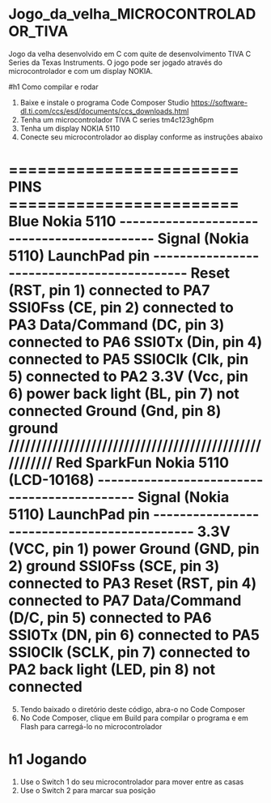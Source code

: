 # Jogo_da_velha_MICROCONTROLADOR_TIVA
Jogo da velha desenvolvido em C com quite de desenvolvimento TIVA C Series da Texas Instruments. O jogo pode ser jogado através do microcontrolador e com um display NOKIA.

#h1 Como compilar e rodar

1. Baixe e instale o programa Code Composer Studio <https://software-dl.ti.com/ccs/esd/documents/ccs_downloads.html>
2. Tenha um microcontrolador TIVA C series tm4c123gh6pm
3. Tenha um display NOKIA 5110
4. Conecte seu microcontrolador ao display conforme as instruções abaixo

======================== PINS ========================
    Blue Nokia 5110
    -------------------------------------------
    Signal        (Nokia 5110) LaunchPad pin
    -------------------------------------------
    Reset         (RST, pin 1) connected to PA7
    SSI0Fss       (CE,  pin 2) connected to PA3
    Data/Command  (DC,  pin 3) connected to PA6
    SSI0Tx        (Din, pin 4) connected to PA5
    SSI0Clk       (Clk, pin 5) connected to PA2
    3.3V          (Vcc, pin 6) power
    back light    (BL,  pin 7) not connected
    Ground        (Gnd, pin 8) ground
//////////////////////////////////////////////////////
    Red SparkFun Nokia 5110 (LCD-10168)
    --------------------------------------------
    Signal        (Nokia 5110) LaunchPad pin
    --------------------------------------------
    3.3V          (VCC, pin 1) power
    Ground        (GND, pin 2) ground
    SSI0Fss       (SCE, pin 3) connected to PA3
    Reset         (RST, pin 4) connected to PA7
    Data/Command  (D/C, pin 5) connected to PA6
    SSI0Tx        (DN,  pin 6) connected to PA5
    SSI0Clk       (SCLK, pin 7) connected to PA2
    back light    (LED, pin 8) not connected
======================================================

5. Tendo baixado o diretório deste código, abra-o no Code Composer
6. No Code Composer, clique em Build para compilar o programa e em Flash para carregá-lo no microcontrolador

# h1 Jogando
1. Use o Switch 1 do seu microcontrolador para mover entre as casas
2. Use o Switch 2 para marcar sua posição